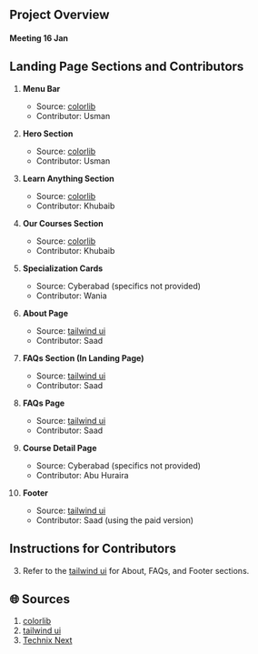 ## Project Overview

#### Meeting 16 Jan

## Landing Page Sections and Contributors

1. **Menu Bar**

   - Source: [colorlib](https://preview.colorlib.com/#academia)
   - Contributor: Usman

2. **Hero Section**

   - Source: [colorlib](https://preview.colorlib.com/#academia)
   - Contributor: Usman

3. **Learn Anything Section**

   - Source: [colorlib](https://preview.colorlib.com/#academia)
   - Contributor: Khubaib

4. **Our Courses Section**

   - Source: [colorlib](https://preview.colorlib.com/#academia)
   - Contributor: Khubaib

5. **Specialization Cards**

   - Source: Cyberabad (specifics not provided)
   - Contributor: Wania

6. **About Page**

   - Source: [tailwind ui](https://tailwindui.com/components/marketing/page-examples/about-pages)
   - Contributor: Saad

7. **FAQs Section (In Landing Page)**

   - Source: [tailwind ui](https://tailwindui.com/components/marketing/page-examples/about-pages)
   - Contributor: Saad

8. **FAQs Page**

   - Source: [tailwind ui](https://tailwindui.com/components/marketing/page-examples/about-pages)
   - Contributor: Saad

9. **Course Detail Page**

   - Source: Cyberabad (specifics not provided)
   - Contributor: Abu Huraira

10. **Footer**
    - Source: [tailwind ui](https://tailwindui.com/components/marketing/page-examples/about-pages)
    - Contributor: Saad (using the paid version)

## Instructions for Contributors

3. Refer to the [tailwind ui](https://tailwindui.com/components/marketing/page-examples/about-pages) for About, FAQs, and Footer sections.

## 🌐 Sources

1. [colorlib](https://preview.colorlib.com/#academia)
2. [tailwind ui](https://tailwindui.com/components/marketing/page-examples/about-pages)
3. [Technix Next](https://technix-next.vercel.app/?storefront=envato-elements)
